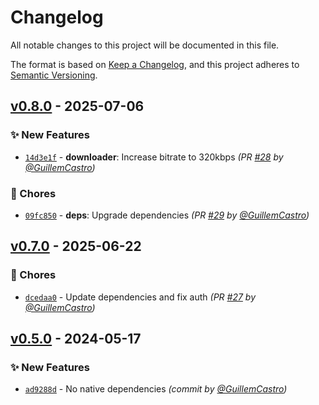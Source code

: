 # Changelog
All notable changes to this project will be documented in this file.

The format is based on [Keep a Changelog](https://keepachangelog.com/en/1.0.0/),
and this project adheres to [Semantic Versioning](https://semver.org/spec/v2.0.0.html).

## [v0.8.0] - 2025-07-06
### :sparkles: New Features
- [`14d3e1f`](https://github.com/GuillemCastro/spotify-dl/commit/14d3e1fda34f9cc587fc64d1442cb3e5deac440a) - **downloader**: Increase bitrate to 320kbps *(PR [#28](https://github.com/GuillemCastro/spotify-dl/pull/28) by [@GuillemCastro](https://github.com/GuillemCastro))*

### :wrench: Chores
- [`09fc850`](https://github.com/GuillemCastro/spotify-dl/commit/09fc850bcbbed6331c1c900c72cd629f0d34ea55) - **deps**: Upgrade dependencies *(PR [#29](https://github.com/GuillemCastro/spotify-dl/pull/29) by [@GuillemCastro](https://github.com/GuillemCastro))*


## [v0.7.0] - 2025-06-22
### :wrench: Chores
- [`dcedaa0`](https://github.com/GuillemCastro/spotify-dl/commit/dcedaa0d7e2eb487e29e1282ddbf05402fdb69da) - Update dependencies and fix auth *(PR [#27](https://github.com/GuillemCastro/spotify-dl/pull/27) by [@GuillemCastro](https://github.com/GuillemCastro))*


## [v0.5.0] - 2024-05-17
### :sparkles: New Features
- [`ad9288d`](https://github.com/GuillemCastro/spotify-dl/commit/ad9288d243c393ea6c5b283de9c8ccd53de8ee0c) - No native dependencies *(commit by [@GuillemCastro](https://github.com/GuillemCastro))*

[v0.5.0]: https://github.com/GuillemCastro/spotify-dl/compare/v0.2.1...v0.5.0
[v0.7.0]: https://github.com/GuillemCastro/spotify-dl/compare/v0.5.4...v0.7.0
[v0.8.0]: https://github.com/GuillemCastro/spotify-dl/compare/v0.7.1...v0.8.0
